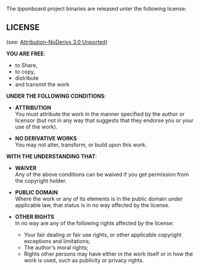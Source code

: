 The Ipponboard project binaries are released unter the following license:

LICENSE 
-------
(see: [Attribution-NoDerivs 3.0 Unported](http://creativecommons.org/licenses/by-nd/3.0/))

**YOU ARE FREE**:
  
  * to Share,   
  * to copy,   
  * distribute   
  * and transmit the work


**UNDER THE FOLLOWING CONDITIONS**:

 *	**ATTRIBUTION**  
	You must attribute the work in the manner specified by 
    the author or licensor (but not in any way that suggests
    that they endorse you or your use of the work).

 *	**NO DERIVATIVE WORKS**  
	You may not alter, transform, or build upon this work.


**WITH THE UNDERSTANDING THAT**:

 *	**WAIVER**  
 	Any of the above conditions can be waived if you get permission
    from the copyright holder.

 *	**PUBLIC DOMAIN**  
	Where the work or any of its elements is in the public 
    domain under applicable law, that status is in no way
    affected by the license.

 *	**OTHER RIGHTS**  
 	In no way are any of the following rights affected by the license:      
    - Your fair dealing or fair use rights, or other 
      applicable copyright exceptions and limitations;  
	- The author's moral rights;  
	- Rights other persons may have either in the work 
  	  itself or in how the work is used, such as publicity
  	  or privacy rights.
